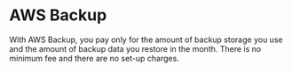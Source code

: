 # AWS Backup

With AWS Backup, you pay only for the amount of backup storage you use and the amount of backup data you restore in the month. There is no minimum fee and there are no set-up charges.
